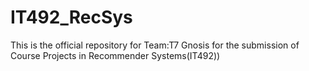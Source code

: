 # IT492_RecSys
This is the official repository for Team:T7 Gnosis for the submission of Course Projects in Recommender Systems(IT492))
